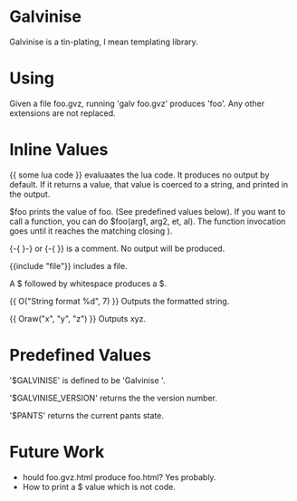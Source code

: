 Galvinise
=========

Galvinise is a tin-plating, I mean templating library.

Using
=====

Given a file foo.gvz, running 'galv foo.gvz' produces 'foo'.  Any other extensions are not replaced.


Inline Values
=============

{{ some lua code }} evaluaates the lua code.  It produces no output by
default.  If it returns a value, that value is coerced to a string, and
printed in the output.

$foo prints the value of foo.  (See predefined values below).
If you want to call a function, you can do $foo(arg1, arg2, et, al).  The
function invocation goes until it reaches the matching closing ).

{-{ }-} or {-{ }} is a comment.  No output will be produced.

{{include "file"}} includes a file.

A $ followed by whitespace produces a $.

{{ O("String format %d", 7) }} Outputs the formatted string.

{{ Oraw("x", "y", "z") }} Outputs xyz.

Predefined Values
=================

'$GALVINISE' is defined to be 'Galvinise <version>'.

'$GALVINISE_VERSION' returns the the version number.

'$PANTS' returns the current pants state.

Future Work
===========

   * hould foo.gvz.html produce foo.html?  Yes probably.
   * How to print a $ value which is not code.
